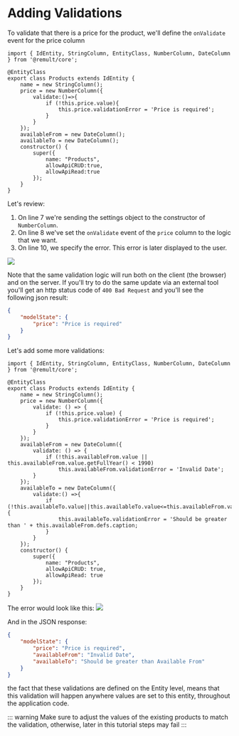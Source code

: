 # Adding Validations
To validate that there is a price for the product, we'll define the `onValidate` event for the price column
```ts{6-12}
import { IdEntity, StringColumn, EntityClass, NumberColumn, DateColumn } from '@remult/core';

@EntityClass
export class Products extends IdEntity {
    name = new StringColumn();
    price = new NumberColumn({
        validate:()=>{
            if (!this.price.value){
                this.price.validationError = 'Price is required';
            }
        }
    });
    availableFrom = new DateColumn();
    availableTo = new DateColumn();
    constructor() {
        super({
            name: "Products",
            allowApiCRUD:true,
            allowApiRead:true
        });
    }
} 
```

Let's review:
1. On line 7 we're sending the settings object to the constructor of `NumberColumn`. 
2. On line 8 we've set the `onValidate` event of the `price` column to the logic that we want.
3. On line 10, we specify the error. This error is later displayed to the user.

![](/2019-10-06_14h33_33.png)

Note that the same validation logic will run both on the client (the browser) and on the server.
If you'll try to do the same update via an external tool you'll get an http status code of `400 Bad Request` and you'll see the following json result:
```json
{
    "modelState": {
        "price": "Price is required"
    }
}
```

Let's add some more validations:
```ts{13-25}
import { IdEntity, StringColumn, EntityClass, NumberColumn, DateColumn } from '@remult/core';

@EntityClass
export class Products extends IdEntity {
    name = new StringColumn();
    price = new NumberColumn({
        validate: () => {
            if (!this.price.value) {
                this.price.validationError = 'Price is required';
            }
        }
    });
    availableFrom = new DateColumn({
        validate: () => {
            if (!this.availableFrom.value || this.availableFrom.value.getFullYear() < 1990)
                this.availableFrom.validationError = 'Invalid Date';
        }
    });
    availableTo = new DateColumn({
        validate:() =>{
            if (!this.availableTo.value||this.availableTo.value<=this.availableFrom.value){
                this.availableTo.validationError = 'Should be greater than ' + this.availableFrom.defs.caption;
            }
        }
    });
    constructor() {
        super({
            name: "Products",
            allowApiCRUD: true,
            allowApiRead: true
        });
    }
} 
```

The error would look like this:
![](/2019-10-06_14h42_16.png)

And in the JSON response:
```json
{
    "modelState": {
        "price": "Price is required",
        "availableFrom": "Invalid Date",
        "availableTo": "Should be greater than Available From"
    }
}
```

the fact that these validations are defined on the Entity level, means that this validation will happen anywhere values are set to this entity, throughout the application code.

::: warning
Make sure to adjust the values of the existing products to match the validation, otherwise, later in this tutorial steps may fail
:::